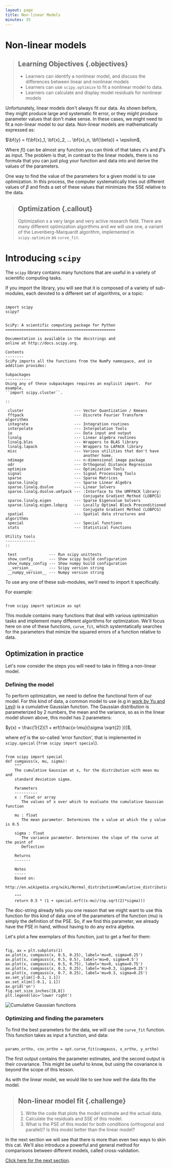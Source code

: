 ```yaml
---
layout: page
title: Non-linear Models
minutes: 35
---
```


# Non-linear models

> ## Learning Objectives {.objectives}
>
> * Learners can identify a nonlinear model, and discuss the differences between linear and nonlinear models
> * Learners can use `scipy.optimize` to fit a nonlinear model to data.
> * Learners can calculate and display model residuals for nonlinear models

Unfortunately, linear models don't always fit our data. As shown before, they
might produce large and systematic fit error, or they might produce parameter
values that don't make sense. In these cases, we might need to fit a non-linear
model to our data. Non-linear models are mathematically expressed as:

$\bf{y} = f(\bf{x}_1, \bf{x}_2, ... \bf{x}_n, \bf{\beta}) + \epsilon$,

Where $f()$ can be almost any function you can think of that takes $x$'s and
$\beta$'s as input. The problem is that, in contrast to the linear models, there
is no formula that you can just plug your function and data into and derive the
values of the parameters.

One way to find the value of the parameters for a given model is to use
optimization. In this process, the computer systematically tries out different
values of $\beta$ and finds a set of these values that minimizes the SSE
relative to the data.

> ## Optimization {.callout}
>
> Optimization s a very large and very active research field. There are many
> different optimization algorithms and we will use one, a variant of the
> Levenberg-Marquardt algorithm, implemented in `scipy.optimize`
> as `curve_fit`.

# Introducing `scipy`

The `scipy` library contains many functions that are useful in a variety of
scientific computing tasks.

If you import the library, you will see that it is composed of a variety of
sub-modules, each devoted to a different set of algorithms, or a topic:


~~~ {.python}

import scipy
scipy?

~~~

~~~ {.output}

SciPy: A scientific computing package for Python
================================================

Documentation is available in the docstrings and
online at http://docs.scipy.org.

Contents
--------
SciPy imports all the functions from the NumPy namespace, and in
addition provides:

Subpackages
-----------
Using any of these subpackages requires an explicit import.  For example,
``import scipy.cluster``.

::

 cluster                      --- Vector Quantization / Kmeans
 fftpack                      --- Discrete Fourier Transform algorithms
 integrate                    --- Integration routines
 interpolate                  --- Interpolation Tools
 io                           --- Data input and output
 linalg                       --- Linear algebra routines
 linalg.blas                  --- Wrappers to BLAS library
 linalg.lapack                --- Wrappers to LAPACK library
 misc                         --- Various utilities that don't have
                                  another home.
 ndimage                      --- n-dimensional image package
 odr                          --- Orthogonal Distance Regression
 optimize                     --- Optimization Tools
 signal                       --- Signal Processing Tools
 sparse                       --- Sparse Matrices
 sparse.linalg                --- Sparse Linear Algebra
 sparse.linalg.dsolve         --- Linear Solvers
 sparse.linalg.dsolve.umfpack --- :Interface to the UMFPACK library:
                                  Conjugate Gradient Method (LOBPCG)
 sparse.linalg.eigen          --- Sparse Eigenvalue Solvers
 sparse.linalg.eigen.lobpcg   --- Locally Optimal Block Preconditioned
                                  Conjugate Gradient Method (LOBPCG)
 spatial                      --- Spatial data structures and algorithms
 special                      --- Special functions
 stats                        --- Statistical Functions

Utility tools
-------------
::

 test              --- Run scipy unittests
 show_config       --- Show scipy build configuration
 show_numpy_config --- Show numpy build configuration
 __version__       --- Scipy version string
 __numpy_version__ --- Numpy version string

~~~

To use any one of these sub-modules, we'll need to import it specifically.

For example:

~~~ {.python}

from scipy import optimize as opt

~~~

This module contains many functions that deal with various optimization tasks
and implement many different algorithms for optimization. We'll focus here on
one of these functions, `curve_fit`, which systemtatically searches for the
parameters that mimize the squared errors of a function relative to data.

## Optimization in practice

Let's now consider the steps you will need to take in fitting a non-linear
model.

### Defining the model

To perform optimization, we need to define the functional form of our model. For
this kind of data, a common model to use (e.g in [work by Yu and
Levi](http://ww.journalofvision.org/content/2/3/4.full)) is a cumulative
Gaussian function. The Gaussian distribution is parameterized by 2 numbers, the
mean and the variance, so as in the linear model shown above, this model has 2
parameters:

$y(x) = \frac{1}{2}[1 + erf(\frac{x-\mu}{\sigma \sqrt{2} })]$,

where $erf$ is the so-called 'error function', that is implemented in
`scipy.special` (`from scipy import special`).


~~~ {.python}

from scipy import special
def cumgauss(x, mu, sigma):
    """
    The cumulative Gaussian at x, for the distribution with mean mu and
    standard deviation sigma.

    Parameters
    ----------
    x : float or array
       The values of x over which to evaluate the cumulative Gaussian function

    mu : float
       The mean parameter. Determines the x value at which the y value is 0.5

    sigma : float
       The variance parameter. Determines the slope of the curve at the point of
       Deflection

    Returns
    -------

    Notes
    -----
    Based on:
    http://en.wikipedia.org/wiki/Normal_distribution#Cumulative_distribution_function

    """
    return 0.5 * (1 + special.erf((x-mu)/(np.sqrt(2)*sigma)))
~~~

The doc-string already tells you one reason that we might want to use this
function for this kind of data: one of the parameters of the function (mu) is
simply the definition of the PSE. So, if we find this parameter, we already have
the PSE in hand, without having to do any extra algebra.

Let's plot a few exemplars of this function, just to get a feel for them:


~~~ {.python}

fig, ax = plt.subplots(1)
ax.plot(x, cumgauss(x, 0.5, 0.25), label='mu=0, sigma=0.25')
ax.plot(x, cumgauss(x, 0.5, 0.5), label='mu=0, sigma=0.5')
ax.plot(x, cumgauss(x, 0.5, 0.75), label='mu=0, sigma=0.75')
ax.plot(x, cumgauss(x, 0.3, 0.25), label='mu=0.3, sigma=0.25')
ax.plot(x, cumgauss(x, 0.7, 0.25), label='mu=0.3, sigma=0.25')
ax.set_ylim([-0.1, 1.1])
ax.set_xlim([-0.1, 1.1])
ax.grid('on')
fig.set_size_inches([8,8])
plt.legend(loc='lower right')

~~~

![Cumulative Gaussian functions](img/figure6.png)

### Optimizing and finding the parameters

To find the best parameters for the data, we will use the `curve_fit` function.
This function takes as input a function, and data:

~~~ {.python}

params_ortho, cov_ortho = opt.curve_fit(cumgauss, x_ortho, y_ortho)

~~~

The first output contains the parameter estimates, and the second output is their covariance. This might be useful to know, but using the covariance is
beyond the scope of this lesson.

As with the linear model, we would like to see how well the data fits the model.

> ## Non-linear model fit  {.challenge}
>
> 1. Write the code that plots the model estimate and the actual data.
> 2. Calculate the residuals and SSE of this model.
> 3. What is the PSE of this model for both conditions (orthogonal
>    and parallel)? Is this model better than the linear model?

In the next section we will see that there is more than even two ways to skin
this cat. We'll also introduce a powerful and general method for comparisons
between different models, called cross-validation.

[Click here for the next section](04-cross-validation.html).
